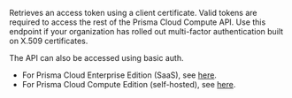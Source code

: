 Retrieves an access token using a client certificate.
Valid tokens are required to access the rest of the Prisma Cloud Compute API.
Use this endpoint if your organization has rolled out multi-factor authentication built on X.509 certificates.

The API can also be accessed using basic auth.

* For Prisma Cloud Enterprise Edition (SaaS), see [here](https://prisma.pan.dev/docs/cloud/cwpp/access-api-self-hosted).
* For Prisma Cloud Compute Edition (self-hosted), see [here](https://prisma.pan.dev/docs/cloud/cwpp/access-api-saas).
